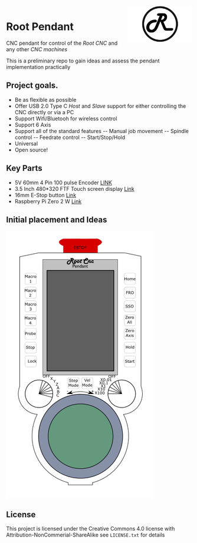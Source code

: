 
<img align="right" width=175 src="https://github.com/RootCNC/Root-Pendant/blob/main/Media/R_Logo.png" />

# Root Pendant
CNC pendant for control of the *Root CNC* and any other *CNC machines*

This is a preliminary repo to gain ideas and assess the pendant implementation practically 

## Project goals.
- Be as flexible as possible
- Offer USB 2.0 Type C *Host* and *Slave* support for either controlling the CNC directly or via a PC 
- Support Wifi/Bluetooh for wireless control
- Support 6 Axis
- Support all of the standard features
-- Manual job movement
-- Spindle control
-- Feedrate control
-- Start/Stop/Hold
- Universal 
- Open source!

## Key Parts
- 5V 60mm 4 Pin 100 pulse Encoder [LINK](https://s.click.aliexpress.com/e/_9yPgMw)
- 3.5 Inch 480*320 FTF Touch screen display [Link](https://www.aliexpress.com/item/1005001999296476.html?spm=a2g0s.9042311.0.0.65f44c4ddOw9KY)
- 16mm E-Stop button [Link](https://s.click.aliexpress.com/e/_A71fQ2)
- Raspberry Pi Zero 2 W [Link](https://www.raspberrypi.com/products/raspberry-pi-zero-2-w/)
## Initial placement and Ideas

<img width=400 src="https://github.com/RootCNC/Root-Pendant/blob/main/Media/OutlinePlan.PNG" />

## License

This project is licensed under the Creative Commons 4.0 license with 
Attribution-NonCommerial-ShareAlike see `LICENSE.txt` for details




